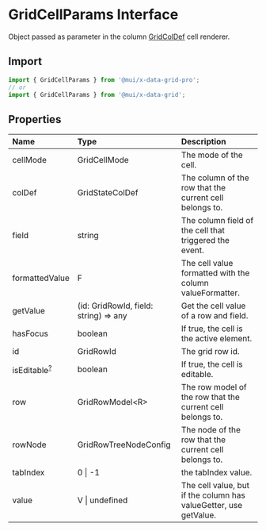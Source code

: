 # GridCellParams Interface

<p class="description">Object passed as parameter in the column <a href="/x/api/data-grid/grid-col-def/">GridColDef</a> cell renderer.</p>

## Import

```js
import { GridCellParams } from '@mui/x-data-grid-pro';
// or
import { GridCellParams } from '@mui/x-data-grid';
```

## Properties

| Name                                                                                         | Type                                                                    | Description                                                      |
| :------------------------------------------------------------------------------------------- | :---------------------------------------------------------------------- | :--------------------------------------------------------------- |
| <span class="prop-name">cellMode</span>                                                      | <span class="prop-type">GridCellMode</span>                             | The mode of the cell.                                            |
| <span class="prop-name">colDef</span>                                                        | <span class="prop-type">GridStateColDef</span>                          | The column of the row that the current cell belongs to.          |
| <span class="prop-name">field</span>                                                         | <span class="prop-type">string</span>                                   | The column field of the cell that triggered the event.           |
| <span class="prop-name">formattedValue</span>                                                | <span class="prop-type">F</span>                                        | The cell value formatted with the column valueFormatter.         |
| <span class="prop-name">getValue</span>                                                      | <span class="prop-type">(id: GridRowId, field: string) =&gt; any</span> | Get the cell value of a row and field.                           |
| <span class="prop-name">hasFocus</span>                                                      | <span class="prop-type">boolean</span>                                  | If true, the cell is the active element.                         |
| <span class="prop-name">id</span>                                                            | <span class="prop-type">GridRowId</span>                                | The grid row id.                                                 |
| <span class="prop-name optional">isEditable<sup><abbr title="optional">?</abbr></sup></span> | <span class="prop-type">boolean</span>                                  | If true, the cell is editable.                                   |
| <span class="prop-name">row</span>                                                           | <span class="prop-type">GridRowModel&lt;R&gt;</span>                    | The row model of the row that the current cell belongs to.       |
| <span class="prop-name">rowNode</span>                                                       | <span class="prop-type">GridRowTreeNodeConfig</span>                    | The node of the row that the current cell belongs to.            |
| <span class="prop-name">tabIndex</span>                                                      | <span class="prop-type">0 \| -1</span>                                  | the tabIndex value.                                              |
| <span class="prop-name">value</span>                                                         | <span class="prop-type">V \| undefined</span>                           | The cell value, but if the column has valueGetter, use getValue. |
